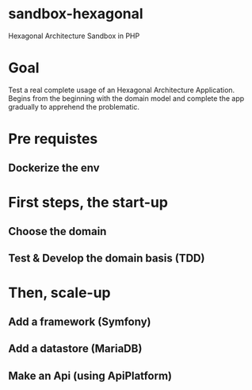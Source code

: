 # sandbox-hexagonal
Hexagonal Architecture Sandbox in PHP

# Goal
Test a real complete usage of an Hexagonal Architecture Application.
Begins from the beginning with the domain model and complete the app gradually to apprehend the problematic.

# Pre requistes
## Dockerize the env

# First steps, the start-up
## Choose the domain
## Test & Develop the domain basis (TDD)

# Then, scale-up
## Add a framework (Symfony)
## Add a datastore (MariaDB)
## Make an Api (using ApiPlatform)
